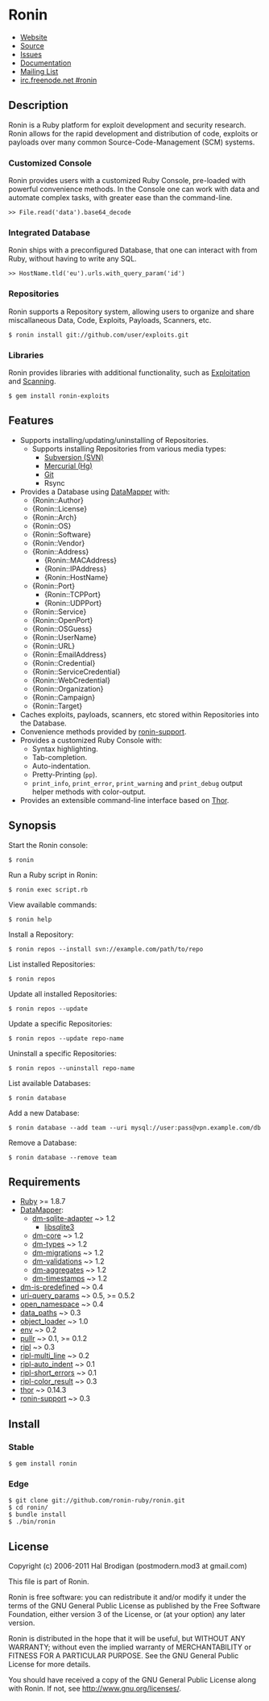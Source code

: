 # Ronin

* [Website](http://ronin-ruby.github.com)
* [Source](http://github.com/ronin-ruby/ronin)
* [Issues](http://github.com/ronin-ruby/ronin/issues)
* [Documentation](http://rubydoc.info/gems/ronin/frames)
* [Mailing List](http://groups.google.com/group/ronin-ruby)
* [irc.freenode.net #ronin](http://webchat.freenode.net/?channels=ronin&uio=Mj10cnVldd)

## Description

Ronin is a Ruby platform for exploit development and security research.
Ronin allows for the rapid development and distribution of code, exploits
or payloads over many common Source-Code-Management (SCM) systems.

### Customized Console

Ronin provides users with a customized Ruby Console, pre-loaded with powerful
convenience methods. In the Console one can work with data and automate
complex tasks, with greater ease than the command-line.

    >> File.read('data').base64_decode

### Integrated Database

Ronin ships with a preconfigured Database, that one can interact with from Ruby,
without having to write any SQL.

    >> HostName.tld('eu').urls.with_query_param('id')

### Repositories

Ronin supports a Repository system, allowing users to organize and share
miscallaneous Data, Code, Exploits, Payloads, Scanners, etc.

    $ ronin install git://github.com/user/exploits.git

### Libraries

Ronin provides libraries with additional functionality, such as
[Exploitation](http://github.com/ronin-ruby/ronin-exploits#readme)
and [Scanning](http://github.com/ronin-ruby/ronin-scanners#readme).

    $ gem install ronin-exploits

## Features

* Supports installing/updating/uninstalling of Repositories.
  * Supports installing Repositories from various media types:
    * [Subversion (SVN)](http://subversion.tigris.org/)
    * [Mercurial (Hg)](http://mercurial.selenic.com/)
    * [Git](http://git-scm.com/)
    * Rsync
* Provides a Database using [DataMapper](http://datamapper.org) with:
  * {Ronin::Author}
  * {Ronin::License}
  * {Ronin::Arch}
  * {Ronin::OS}
  * {Ronin::Software}
  * {Ronin::Vendor}
  * {Ronin::Address}
    * {Ronin::MACAddress}
    * {Ronin::IPAddress}
    * {Ronin::HostName}
  * {Ronin::Port}
    * {Ronin::TCPPort}
    * {Ronin::UDPPort}
  * {Ronin::Service}
  * {Ronin::OpenPort}
  * {Ronin::OSGuess}
  * {Ronin::UserName}
  * {Ronin::URL}
  * {Ronin::EmailAddress}
  * {Ronin::Credential}
  * {Ronin::ServiceCredential}
  * {Ronin::WebCredential}
  * {Ronin::Organization}
  * {Ronin::Campaign}
  * {Ronin::Target}
* Caches exploits, payloads, scanners, etc stored within Repositories
  into the Database.
* Convenience methods provided by
  [ronin-support](http://github.com/ronin-ruby/ronin-support#readme).
* Provides a customized Ruby Console with:
  * Syntax highlighting.
  * Tab-completion.
  * Auto-indentation.
  * Pretty-Printing (`pp`).
  * `print_info`, `print_error`, `print_warning` and `print_debug`
    output helper methods with color-output.
* Provides an extensible command-line interface based on
  [Thor](http://github.com/wycats/thor#readme).

## Synopsis

Start the Ronin console:

    $ ronin

Run a Ruby script in Ronin:

    $ ronin exec script.rb

View available commands:

    $ ronin help

Install a Repository:

    $ ronin repos --install svn://example.com/path/to/repo

List installed Repositories:

    $ ronin repos

Update all installed Repositories:

    $ ronin repos --update

Update a specific Repositories:

    $ ronin repos --update repo-name

Uninstall a specific Repositories:

    $ ronin repos --uninstall repo-name

List available Databases:

    $ ronin database

Add a new Database:

    $ ronin database --add team --uri mysql://user:pass@vpn.example.com/db

Remove a Database:

    $ ronin database --remove team

## Requirements

* [Ruby](http://www.ruby-lang.org/) >= 1.8.7
* [DataMapper](http://datamapper.org/):
  * [dm-sqlite-adapter](http://github.com/datamapper/dm-sqlite-adapter#readme)
    ~> 1.2
    * [libsqlite3](http://sqlite.org/)
  * [dm-core](http://github.com/datamapper/dm-core#readme)
    ~> 1.2
  * [dm-types](http://github.com/datamapper/dm-types#readme)
    ~> 1.2
  * [dm-migrations](http://github.com/datamapper/dm-migrations#readme)
    ~> 1.2
  * [dm-validations](http://github.com/datamapper/dm-validations#readme)
    ~> 1.2
  * [dm-aggregates](http://github.com/datamapper/dm-aggregates#readme)
     ~> 1.2
  * [dm-timestamps](http://github.com/datamapper/dm-timestamps#readme)
    ~> 1.2
* [dm-is-predefined](http://github.com/postmodern/dm-is-predefined#readme)
  ~> 0.4
* [uri-query_params](http://github.com/postmodern/uri-query_params#readme)
  ~> 0.5, >= 0.5.2
* [open_namespace](http://github.com/postmodern/open_namespace#readme)
  ~> 0.4
* [data_paths](http://github.com/postmodern/data_paths#readme)
  ~> 0.3
* [object_loader](http://github.com/postmodern/object_loader#readme)
  ~> 1.0
* [env](http://github.com/postmodern/env#readme)
  ~> 0.2
* [pullr](http://github.com/postmodern/pullr#readme)
  ~> 0.1, >= 0.1.2
* [ripl](https://github.com/cldwalker/ripl#readme)
  ~> 0.3
* [ripl-multi_line](https://github.com/janlelis/ripl-multi_line#readme)
  ~> 0.2
* [ripl-auto_indent](https://github.com/janlelis/ripl-auto_indent#readme)
  ~> 0.1
* [ripl-short_errors](http://rubygems.org/gems/ripl-short_errors)
  ~> 0.1
* [ripl-color_result](https://github.com/janlelis/ripl-color_result#readme)
  ~> 0.3
* [thor](http://github.com/wycats/thor#readme)
  ~> 0.14.3
* [ronin-support](http://github.com/ronin-ruby/ronin-support#readme)
  ~> 0.3

## Install

### Stable

    $ gem install ronin

### Edge

    $ git clone git://github.com/ronin-ruby/ronin.git
    $ cd ronin/
    $ bundle install
    $ ./bin/ronin

## License

Copyright (c) 2006-2011 Hal Brodigan (postmodern.mod3 at gmail.com)

This file is part of Ronin.

Ronin is free software: you can redistribute it and/or modify
it under the terms of the GNU General Public License as published by
the Free Software Foundation, either version 3 of the License, or
(at your option) any later version.

Ronin is distributed in the hope that it will be useful,
but WITHOUT ANY WARRANTY; without even the implied warranty of
MERCHANTABILITY or FITNESS FOR A PARTICULAR PURPOSE.  See the
GNU General Public License for more details.

You should have received a copy of the GNU General Public License
along with Ronin.  If not, see <http://www.gnu.org/licenses/>.
